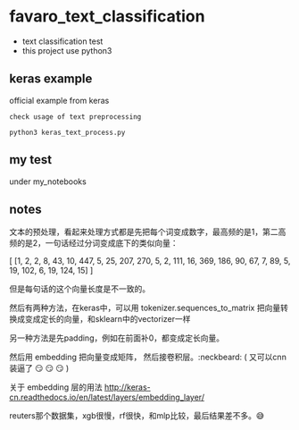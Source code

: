 # favaro_text_classification

* text classification test
* this project use python3

## keras example

official example from keras

```
check usage of text preprocessing

python3 keras_text_process.py
```

## my test

under my_notebooks

## notes


文本的预处理，看起来处理方式都是先把每个词变成数字，最高频的是1，第二高频的是2，一句话经过分词变成底下的类似向量：

[ [1, 2, 2, 8, 43, 10, 447, 5, 25, 207, 270, 5, 2, 111, 16, 369, 186, 90, 67, 7, 89, 5, 19, 102, 6, 19, 124, 15] ]

但是每句话的这个向量长度是不一致的。

然后有两种方法，在keras中，可以用 tokenizer.sequences_to_matrix 把向量转换成变成定长的向量，和sklearn中的vectorizer一样

另一种方法是先padding，例如在前面补0，都变成定长向量。

然后用 embedding 把向量变成矩阵， 然后接卷积层。:neckbeard: ( 又可以cnn装逼了 :smirk: :smirk: :smirk: )

关于 embedding 层的用法 http://keras-cn.readthedocs.io/en/latest/layers/embedding_layer/


reuters那个数据集，xgb很慢，rf很快，和mlp比较，最后结果差不多。:sweat_smile: